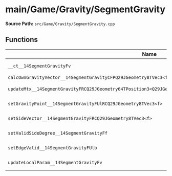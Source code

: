 # main/Game/Gravity/SegmentGravity

**Source Path:** `src/Game/Gravity/SegmentGravity.cpp`

## Functions

| Name | Address | Match % |
|------|---------|---------|
| `__ct__14SegmentGravityFv` | `0x8015AE48` | :x: (25.8%) |
| `calcOwnGravityVector__14SegmentGravityCFPQ29JGeometry8TVec3<f>PfRCQ29JGeometry8TVec3<f>` | `0x8015AF50` | :x: (0.0%) |
| `updateMtx__14SegmentGravityFRCQ29JGeometry64TPosition3<Q29JGeometry38TMatrix34<Q29JGeometry13SMatrix34C<f>>>` | `0x8015B150` | :x: (31.2%) |
| `setGravityPoint__14SegmentGravityFUlRCQ29JGeometry8TVec3<f>` | `0x8015B250` | :white_check_mark: (100.0%) |
| `setSideVector__14SegmentGravityFRCQ29JGeometry8TVec3<f>` | `0x8015B2A0` | :white_check_mark: (100.0%) |
| `setValidSideDegree__14SegmentGravityFf` | `0x8015B2E0` | :white_check_mark: (100.0%) |
| `setEdgeValid__14SegmentGravityFUlb` | `0x8015B2E8` | :white_check_mark: (100.0%) |
| `updateLocalParam__14SegmentGravityFv` | `0x8015B2FC` | :x: (52.6%) |